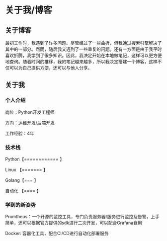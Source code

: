 # 关于我/博客

## 关于博客

最初工作时，我遇到了许多问题。尽管经过了一些曲折，但我通过搜索引擎解决了其中的一部分。然而，随后我又遇到了一些重复的问题。还有一方面是由于我平时喜欢折腾，我学到了很多知识。因此，我决定开始在本地做笔记，这样可以更方便地查询。随着时间的推移，我的笔记越来越多，所以我决定搭建一个博客，这样不仅可以为自己提供方便，还可以与他人分享。

## 关于我

### 个人介绍

岗位：Python开发工程师

方向：运维开发/后端开发

工作经验：4年

### 技术栈

Python【============                  】

Linux   【=======                             】

Golang【===                                     】

自动化  【====                                   】

### 学到的新姿势

Promtheus：一个开源的监控工具，专门负责服务器/服务进行监控及告警，上手简单，还可以根据官方提供的sdk进行二次开发，可以配合Grafana食用

Docker: 容器化工具，配合CI/CD进行自动化部署服务





